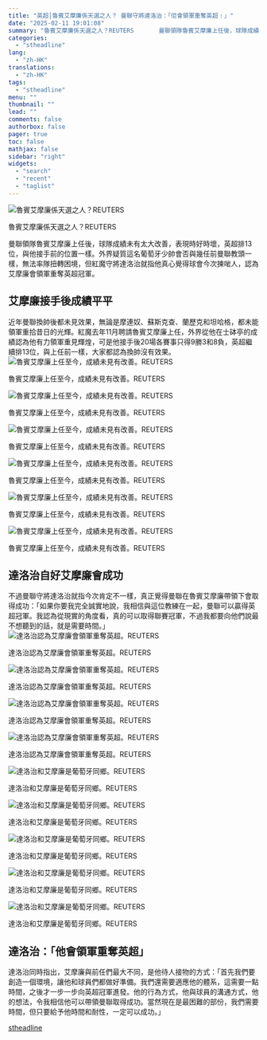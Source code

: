 ```yaml
---
title: "英超│魯賓艾摩廉係天選之人？ 曼聯守將達洛治：「佢會領軍重奪英超﹗」"
date: "2025-02-11 19:01:08"
summary: "魯賓艾摩廉係天選之人？REUTERS       曼聯領隊魯賓艾摩廉上任後，球隊成績未有太大..."
categories:
  - "stheadline"
lang:
  - "zh-HK"
translations:
  - "zh-HK"
tags:
  - "stheadline"
menu: ""
thumbnail: ""
lead: ""
comments: false
authorbox: false
pager: true
toc: false
mathjax: false
sidebar: "right"
widgets:
  - "search"
  - "recent"
  - "taglist"
---
```


![魯賓艾摩廉係天選之人？REUTERS](https://image.stheadline.com/f/680p0/0x0/100/none/31e1c039962ccc64b252e0b757940242/stheadline/inewsmedia/20250211/_2025021118590715012.jpg)

魯賓艾摩廉係天選之人？REUTERS




曼聯領隊魯賓艾摩廉上任後，球隊成績未有太大改善，表現時好時壞，英超排13位，與他接手前的位置一樣。外界疑質這名葡萄牙少帥會否與幾任前曼聯教頭一樣，無法率隊扭轉困境，但紅魔守將達洛治就指他真心覺得球會今次揀啱人，認為艾摩廉會領軍重奪英超冠軍。

艾摩廉接手後成績平平
----------

近年曼聯換帥後都未見效果，無論是摩連奴、蘇斯克查、蘭歷克和坦哈格，都未能領軍重拾昔日的光輝。紅魔去年11月聘請魯賓艾摩廉上任，外界從他在士砵亭的成績認為他有力領軍重見輝煌，可是他接手後20場各賽事只得9勝3和8負，英超繼續排13位，與上任前一樣，大家都認為換帥沒有效果。
 ![魯賓艾摩廉上任至今，成績未見有改善。REUTERS](https://image.hkhl.hk/f/1024p0/0x0/100/none/f364fedec4548bba5111447c27ebd185/2025-02/2025-02-07T201057Z_498482037_UP1EL271K278U_RTRMADP_3_SOCCER-ENGLAND-MUN-LEI-REPORT.JPG)


魯賓艾摩廉上任至今，成績未見有改善。REUTERS



 ![魯賓艾摩廉上任至今，成績未見有改善。REUTERS](https://image.hkhl.hk/f/1024p0/0x0/100/none/26c3f46ca67b767999d79fb9dc507986/2025-02/2025-02-02T153656Z_57069829_UP1EL2217DIJM_RTRMADP_3_SOCCER-ENGLAND-MUN-CRY-REPORT_0.JPG)


魯賓艾摩廉上任至今，成績未見有改善。REUTERS



 ![魯賓艾摩廉上任至今，成績未見有改善。REUTERS](https://image.hkhl.hk/f/1024p0/0x0/100/none/9645d9daca03841a21466328bd3195f7/2025-02/2025-02-07T201111Z_1021401065_UP1EL271K2L8V_RTRMADP_3_SOCCER-ENGLAND-MUN-LEI-REPORT.JPG)


魯賓艾摩廉上任至今，成績未見有改善。REUTERS



 ![魯賓艾摩廉上任至今，成績未見有改善。REUTERS](https://image.hkhl.hk/f/1024p0/0x0/100/none/cb2533248478100e61bffc7b9edb9019/2025-02/2025-02-07T202225Z_1857925935_UP1EL271KLC9C_RTRMADP_3_SOCCER-ENGLAND-MUN-LEI-REPORT.JPG)


魯賓艾摩廉上任至今，成績未見有改善。REUTERS



 ![魯賓艾摩廉上任至今，成績未見有改善。REUTERS](https://image.hkhl.hk/f/1024p0/0x0/100/none/785a6eae3f827cf2293e925d56a42aae/2025-02/2025-02-07T205915Z_525177855_UP1EL271MAPBB_RTRMADP_3_SOCCER-ENGLAND-MUN-LEI-REPORT.JPG)


魯賓艾摩廉上任至今，成績未見有改善。REUTERS



 ![魯賓艾摩廉上任至今，成績未見有改善。REUTERS](https://image.hkhl.hk/f/1024p0/0x0/100/none/ed06b761677544c6d0fb37dfed28d4ae/2025-02/2025-02-07T204753Z_1408828764_UP1EL271LRSAO_RTRMADP_3_SOCCER-ENGLAND-MUN-LEI-REPORT_0.JPG)


魯賓艾摩廉上任至今，成績未見有改善。REUTERS




達洛治自好艾摩廉會成功
-----------

不過曼聯守將達洛治就指今次肯定不一樣，真正覺得曼聯在魯賓艾摩廉帶領下會取得成功：「如果你要我完全誠實地說，我相信與這位教練在一起，曼聯可以贏得英超冠軍。我認為從現實的角度看，真的可以取得聯賽冠軍，不過我都要向他們說最不想聽到的話，就是需要時間。」
 ![達洛治認為艾摩廉會領軍重奪英超。REUTERS](https://image.hkhl.hk/f/1024p0/0x0/100/none/54a7e9d34e159477bf644facc1f3945d/2025-02/1_14.JPG)


達洛治認為艾摩廉會領軍重奪英超。REUTERS



 ![達洛治認為艾摩廉會領軍重奪英超。REUTERS](https://image.hkhl.hk/f/1024p0/0x0/100/none/cb28896e6cf83678f30a025b283edb3b/2025-02/2_0_3.JPG)


達洛治認為艾摩廉會領軍重奪英超。REUTERS



 ![達洛治認為艾摩廉會領軍重奪英超。REUTERS](https://image.hkhl.hk/f/1024p0/0x0/100/none/1e85d57109835101a50b8867abe6ed15/2025-02/3_12.JPG)


達洛治認為艾摩廉會領軍重奪英超。REUTERS



 ![達洛治認為艾摩廉會領軍重奪英超。REUTERS](https://image.hkhl.hk/f/1024p0/0x0/100/none/fc02ee601225ecc8617602cfe574c1a6/2025-02/4_13.JPG)


達洛治認為艾摩廉會領軍重奪英超。REUTERS



 ![達洛治和艾摩廉是葡萄牙同鄉。REUTERS](https://image.hkhl.hk/f/1024p0/0x0/100/none/272f971ed81b9a0ec28614dfb03b6fbd/2025-02/5_13.JPG)


達洛治和艾摩廉是葡萄牙同鄉。REUTERS



 ![達洛治和艾摩廉是葡萄牙同鄉。REUTERS](https://image.hkhl.hk/f/1024p0/0x0/100/none/64674c8ef5065d4cbce3afafb6e30b83/2025-02/6_13.JPG)


達洛治和艾摩廉是葡萄牙同鄉。REUTERS



 ![達洛治和艾摩廉是葡萄牙同鄉。REUTERS](https://image.hkhl.hk/f/1024p0/0x0/100/none/2ffed02ce2096312008af791473dbb78/2025-02/7_12.JPG)


達洛治和艾摩廉是葡萄牙同鄉。REUTERS



 ![達洛治和艾摩廉是葡萄牙同鄉。REUTERS](https://image.hkhl.hk/f/1024p0/0x0/100/none/09f907018d65a941990a9e842101c6ab/2025-02/8_10.JPG)


達洛治和艾摩廉是葡萄牙同鄉。REUTERS



 ![達洛治和艾摩廉是葡萄牙同鄉。REUTERS](https://image.hkhl.hk/f/1024p0/0x0/100/none/1a570ad7f6e03d6abc98c3f693ee34cc/2025-02/9_10.JPG)


達洛治和艾摩廉是葡萄牙同鄉。REUTERS




達洛治：「他會領軍重奪英超」
--------------

達洛治同時指出，艾摩廉與前任們最大不同，是他待人接物的方式：「首先我們要創造一個環境，讓他和球員們都做好準備。我們還需要適應他的體系，這需要一點時間，之後才一步一步向英超冠軍進發。他的行為方式，他與球員的溝通方式，他的想法，令我相信他可以帶領曼聯取得成功。當然現在是最困難的部份，我們需要時間，但只要給予他時間和耐性，一定可以成功。」

[stheadline](https://std.stheadline.com/realtime/article/2052184/即時-體育-英超│魯賓艾摩廉係天選之人-曼聯守將達洛治-佢會領軍重奪英超﹗)
